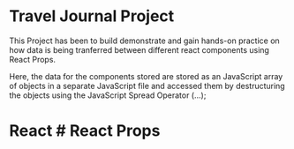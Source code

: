 # Travel Journal Project

This Project has been to build demonstrate and gain hands-on practice on how data is being tranferred between different react components
using React Props.

Here, the data for the components stored are stored as an JavaScript array of objects in a separate JavaScript file and accessed them by destructuring the objects using the JavaScript Spread Operator (...);

# React # React Props
